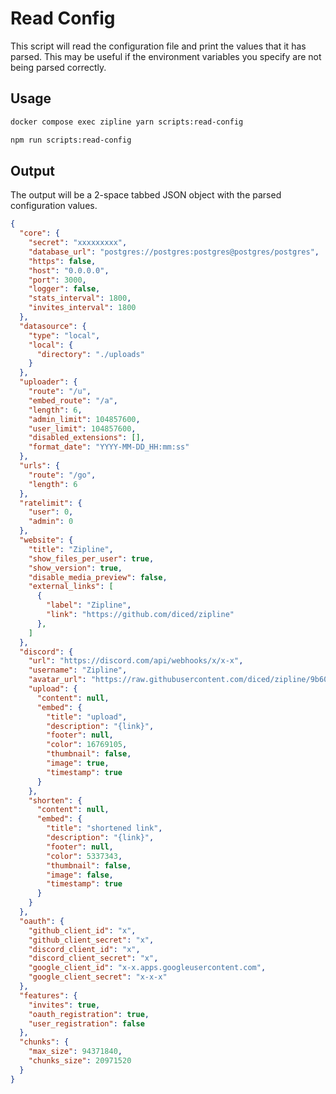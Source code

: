 # Read Config

This script will read the configuration file and print the values that it has parsed. This may be useful if the environment variables you specify are not being parsed correctly.

## Usage

<Tabs>
  <TabItem value="docker" label="Docker" default>

```bash
docker compose exec zipline yarn scripts:read-config
```

  </TabItem>
  <TabItem value="non-docker" label="Non Docker">

```bash npm2yarn
npm run scripts:read-config
```

  </TabItem>
</Tabs>

## Output
The output will be a 2-space tabbed JSON object with the parsed configuration values.

```json
{
  "core": {
    "secret": "xxxxxxxxx",
    "database_url": "postgres://postgres:postgres@postgres/postgres",
    "https": false,
    "host": "0.0.0.0",
    "port": 3000,
    "logger": false,
    "stats_interval": 1800,
    "invites_interval": 1800
  },
  "datasource": {
    "type": "local",
    "local": {
      "directory": "./uploads"
    }
  },
  "uploader": {
    "route": "/u",
    "embed_route": "/a",
    "length": 6,
    "admin_limit": 104857600,
    "user_limit": 104857600,
    "disabled_extensions": [],
    "format_date": "YYYY-MM-DD_HH:mm:ss"
  },
  "urls": {
    "route": "/go",
    "length": 6
  },
  "ratelimit": {
    "user": 0,
    "admin": 0
  },
  "website": {
    "title": "Zipline",
    "show_files_per_user": true,
    "show_version": true,
    "disable_media_preview": false,
    "external_links": [
      {
        "label": "Zipline",
        "link": "https://github.com/diced/zipline"
      },
    ]
  },
  "discord": {
    "url": "https://discord.com/api/webhooks/x/x-x",
    "username": "Zipline",
    "avatar_url": "https://raw.githubusercontent.com/diced/zipline/9b60147e112ec5b70170500b85c75ea621f41d03/public/zipline.png",
    "upload": {
      "content": null,
      "embed": {
        "title": "upload",
        "description": "{link}",
        "footer": null,
        "color": 16769105,
        "thumbnail": false,
        "image": true,
        "timestamp": true
      }
    },
    "shorten": {
      "content": null,
      "embed": {
        "title": "shortened link",
        "description": "{link}",
        "footer": null,
        "color": 5337343,
        "thumbnail": false,
        "image": false,
        "timestamp": true
      }
    }
  },
  "oauth": {
    "github_client_id": "x",
    "github_client_secret": "x",
    "discord_client_id": "x",
    "discord_client_secret": "x",
    "google_client_id": "x-x.apps.googleusercontent.com",
    "google_client_secret": "x-x-x"
  },
  "features": {
    "invites": true,
    "oauth_registration": true,
    "user_registration": false
  },
  "chunks": {
    "max_size": 94371840,
    "chunks_size": 20971520
  }
}
```